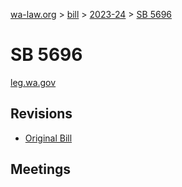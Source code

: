 [wa-law.org](/) > [bill](/bill/) > [2023-24](/bill/2023-24/) > [SB 5696](/bill/2023-24/sb/5696/)

# SB 5696
[leg.wa.gov](https://app.leg.wa.gov/billsummary?BillNumber=5696&Year=2023&Initiative=false)

## Revisions
* [Original Bill](1/)

## Meetings